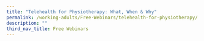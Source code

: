 ```yaml
---
title: "Telehealth for Physiotherapy: What, When & Why"
permalink: /working-adults/Free-Webinars/telehealth-for-physiotherapy/
description: ""
third_nav_title: Free Webinars
---
```

